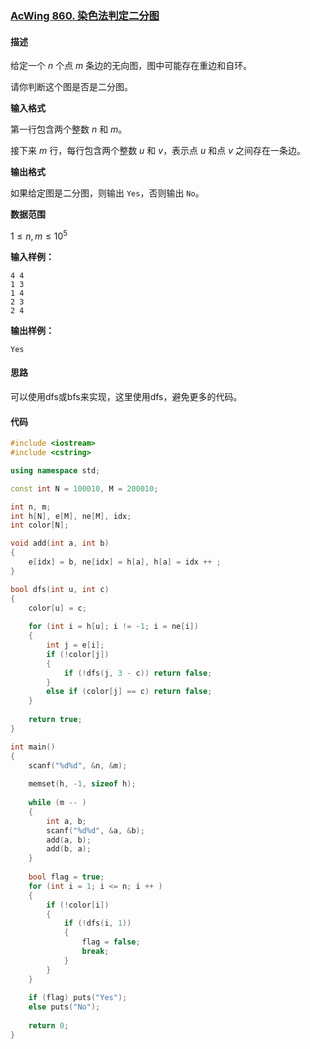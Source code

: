 ### [AcWing 860. 染色法判定二分图](https://www.acwing.com/problem/content/862/)

#### 描述

给定一个 $n$ 个点 $m$ 条边的无向图，图中可能存在重边和自环。

请你判断这个图是否是二分图。

**输入格式**

第一行包含两个整数 $n$ 和 $m$。

接下来 $m$ 行，每行包含两个整数 $u$ 和 $v$，表示点 $u$ 和点 $v$ 之间存在一条边。

**输出格式**

如果给定图是二分图，则输出 `Yes`，否则输出 `No`。

**数据范围**

$1≤n,m≤10^5$

**输入样例：**

```
4 4
1 3
1 4
2 3
2 4
```

**输出样例：**

```
Yes
```

#### 思路

可以使用dfs或bfs来实现，这里使用dfs，避免更多的代码。

#### 代码

```c++
#include <iostream>
#include <cstring>

using namespace std;

const int N = 100010, M = 200010;

int n, m;
int h[N], e[M], ne[M], idx;
int color[N];

void add(int a, int b)
{
    e[idx] = b, ne[idx] = h[a], h[a] = idx ++ ;
}

bool dfs(int u, int c)
{
    color[u] = c;
    
    for (int i = h[u]; i != -1; i = ne[i])
    {
        int j = e[i];
        if (!color[j])
        {
            if (!dfs(j, 3 - c)) return false;
        }
        else if (color[j] == c) return false;
    }
    
    return true;
}

int main()
{
    scanf("%d%d", &n, &m);
    
    memset(h, -1, sizeof h);
    
    while (m -- )
    {
        int a, b;
        scanf("%d%d", &a, &b);
        add(a, b);
        add(b, a);
    }
    
    bool flag = true;
    for (int i = 1; i <= n; i ++ )
    {
        if (!color[i])
        {
            if (!dfs(i, 1))
            {
                flag = false;
                break;
            }
        }
    }
    
    if (flag) puts("Yes");
    else puts("No");
    
    return 0;
}
```
